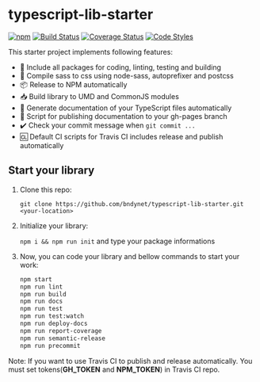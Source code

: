 # typescript-lib-starter

[![npm](https://img.shields.io/npm/v/@bndynet/typescript-lib-starter.svg)](https://www.npmjs.com/package/@bndynet/typescript-lib-starter)
[![Build Status](https://travis-ci.com/bndynet/typescript-lib-starter.svg?branch=master)](https://travis-ci.com/bndynet/typescript-lib-starter)
[![Coverage Status](https://coveralls.io/repos/github/bndynet/typescript-lib-starter/badge.svg?branch=master)](https://coveralls.io/github/bndynet/typescript-lib-starter?branch=master)
[![Code Styles](https://img.shields.io/badge/Code_Style-Prettier-ff69b4.svg)](https://github.com/prettier/prettier)

This starter project implements following features:

- :school_satchel: Include all packages for coding, linting, testing and building
- :lipstick: Compile sass to css using node-sass, autoprefixer and postcss
- :package: Release to NPM automatically
- :inbox_tray: Build library to UMD and CommonJS modules
- :blue_book: Generate documentation of your TypeScript files automatically
- :running: Script for publishing documentation to your gh-pages branch
- :heavy_check_mark: Check your commit message when `git commit ...`
- :cl: Default CI scripts for Travis CI includes release and publish automatically

## Start your library

1. Clone this repo:

    `git clone https://github.com/bndynet/typescript-lib-starter.git <your-location>`

1. Initialize your library:

    `npm i && npm run init` and type your package informations

1. Now, you can code your library and bellow commands to start your work:

    ```bash
    npm start
    npm run lint
    npm run build
    npm run docs
    npm run test
    npm run test:watch
    npm run deploy-docs
    npm run report-coverage
    npm run semantic-release
    npm run precommit
    ```


Note: If you want to use Travis CI to publish and release automatically. You must set tokens(**GH_TOKEN** and **NPM_TOKEN**) in Travis CI repo.
